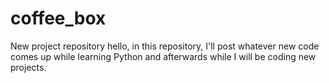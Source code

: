 # coffee_box
New project repository 
hello, in this repository, I'll post whatever new code comes up while learning Python and afterwards while I will be coding new projects.
